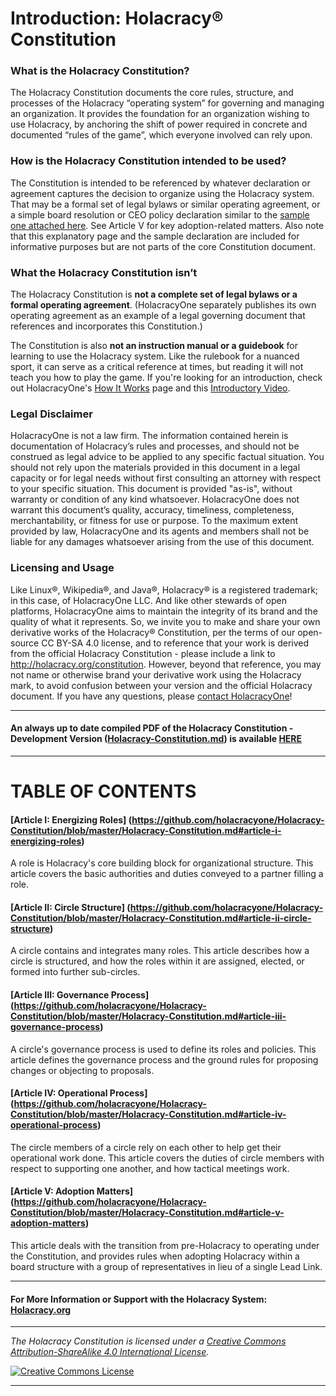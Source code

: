 # Introduction: Holacracy® Constitution

### What is the Holacracy Constitution?

The Holacracy Constitution documents the core rules, structure, and processes of the Holacracy “operating system” for governing and managing an organization. It provides the foundation for an organization wishing to use Holacracy, by anchoring the shift of power required in concrete and documented “rules of the game”, which everyone involved can rely upon.

### How is the Holacracy Constitution intended to be used?
The Constitution is intended to be referenced by whatever declaration or agreement captures the decision to organize using the Holacracy system. That may be a formal set of legal bylaws or similar operating agreement, or a simple board resolution or CEO policy declaration similar to the <a href="https://github.com/holacracyone/Holacracy-Constitution/blob/master/Adoption%20Declaration%20Sample.pdf" target="_blank">sample one attached here</a>. See Article V for key adoption-related matters. Also note that this explanatory page and the sample declaration are included for informative purposes but are not parts of the core Constitution document.

### What the Holacracy Constitution isn’t
The Holacracy Constitution is **not a complete set of legal bylaws or a formal operating agreement**. (HolacracyOne separately publishes its own operating agreement as an example of a legal governing document that references and incorporates this Constitution.)

The Constitution is also **not an instruction manual or a guidebook** for learning to use the Holacracy system. Like the rulebook for a nuanced sport, it can serve as a critical reference at times, but reading it will not teach you how to play the game. If you're looking for an introduction, check out HolacracyOne's <a href="http://holacracy.org/how-it-works" target="_blank">How It Works</a> page and this <a href="http://holacracy.org/resources/video-introduction-to-holacracy" target="_blank">Introductory Video</a>.


### Legal Disclaimer
HolacracyOne is not a law firm. The information contained herein is documentation of Holacracy’s rules and processes, and should not be construed as legal advice to be applied to any specific factual situation. You should not rely upon the materials provided in this document in a legal capacity or for legal needs without first consulting an attorney with respect to your specific situation. This document is provided "as-is", without warranty or condition of any kind whatsoever. HolacracyOne does not warrant this document’s quality, accuracy, timeliness, completeness, merchantability, or fitness for use or purpose. To the maximum extent provided by law, HolacracyOne and its agents and members shall not be liable for any damages whatsoever arising from the use of this document.

### Licensing and Usage
Like Linux®, Wikipedia®, and Java®, Holacracy® is a registered trademark; in this case, of HolacracyOne LLC. And like other stewards of open platforms, HolacracyOne aims to maintain the integrity of its brand and the quality of what it represents. So, we invite you to make and share your own derivative works of the Holacracy® Constitution, per the terms of our open-source CC BY-SA 4.0 license, and to reference that your work is derived from the official Holacracy Constitution - please include a link to http://holacracy.org/constitution. However, beyond that reference, you may not name or otherwise brand your derivative work using the Holacracy mark, to avoid confusion between your version and the official Holacracy document. If you have any questions, please <a href="http://www.holacracy.org/contact/" target="_blank">contact HolacracyOne</a>!

---

#### An always up to date compiled PDF of the Holacracy Constitution - Development Version (<a href="https://github.com/holacracyone/Holacracy-Constitution/blob/master/Holacracy-Constitution.md" target="_blank">Holacracy-Constitution.md</a>) is available <a href="https://gitprint.com/holacracyone/Holacracy-Constitution/blob/master/Holacracy-Constitution.md" target="_blank">HERE</a>

---

# TABLE OF CONTENTS

#### [Article I: Energizing Roles] (https://github.com/holacracyone/Holacracy-Constitution/blob/master/Holacracy-Constitution.md#article-i-energizing-roles)

A role is Holacracy's core building block for organizational structure. This article covers the basic authorities and duties conveyed to a partner filling a role.

#### [Article II: Circle Structure] (https://github.com/holacracyone/Holacracy-Constitution/blob/master/Holacracy-Constitution.md#article-ii-circle-structure)

A circle contains and integrates many roles. This article describes how a circle is structured, and how the roles within it are assigned, elected, or formed into further sub-circles.

#### [Article III: Governance Process] (https://github.com/holacracyone/Holacracy-Constitution/blob/master/Holacracy-Constitution.md#article-iii-governance-process)

A circle's governance process is used to define its roles and policies. This article defines the governance process and the ground rules for proposing changes or objecting to proposals.

#### [Article IV: Operational Process] (https://github.com/holacracyone/Holacracy-Constitution/blob/master/Holacracy-Constitution.md#article-iv-operational-process)

The circle members of a circle rely on each other to help get their operational work done. This article covers the duties of circle members with respect to supporting one another, and how tactical meetings work.

#### [Article V: Adoption Matters] (https://github.com/holacracyone/Holacracy-Constitution/blob/master/Holacracy-Constitution.md#article-v-adoption-matters)

This article deals with the transition from pre-Holacracy to operating under the Constitution, and provides rules when adopting Holacracy within a board structure with a group of representatives in lieu of a single Lead Link.

---

#### For More Information or Support with the Holacracy System: <a href="http://Holacracy.org" target="_blank">Holacracy.org</a>

---

*_The Holacracy Constitution is licensed under a <a rel="license" href="http://creativecommons.org/licenses/by-sa/4.0/">Creative Commons Attribution-ShareAlike 4.0 International License</a>._*

<a rel="license" href="http://creativecommons.org/licenses/by-sa/4.0/" target="_blank"><img alt="Creative Commons License" style="border-width:0" src="https://i.creativecommons.org/l/by-sa/4.0/88x31.png" /></a> 

---
